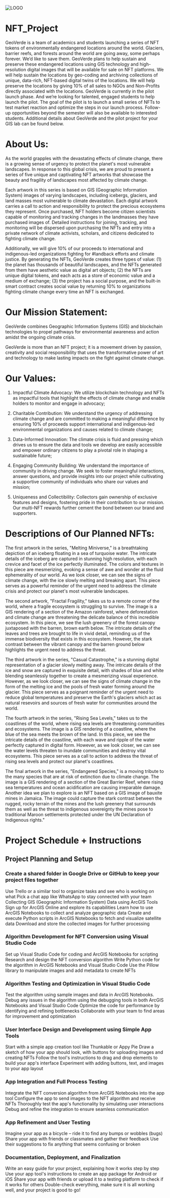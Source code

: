 ![LOGO](https://github.com/Smamuneermogni11/NFT_Project/assets/112990273/82568552-472d-4aff-9e50-3a6f3e28d025)


# NFT_Project
GeoVerde is a team of academics and students launching a series of NFT tokens of
environmentally endangered locations around the world.
Glaciers, barrier reefs, and forests around the world are going away, some perhaps
forever. We’d like to save them.
GeoVerde plans to help sustain and preserve these endangered locations using GIS
technology and high-resolution digital images that will be available for sale on NFT
platforms. We will help sustain the locations by geo-coding and archiving collections of
unique, data-rich, NFT-based digital twins of the locations. We will help preserve the
locations by giving 10% of all sales to NGOs and Non-Profits directly associated with
the locations.
GeoVerde is currently in the pilot launch phase. And we’re looking for talented, engaged
students to help launch the pilot. The goal of the pilot is to launch a small series of NFTs
to test market reaction and optimize the steps in our launch process. Follow-up
opportunities beyond the semester will also be available to interested students.
Additional details about GeoVerde and the pilot project for your GIS lab can be found
below.
# About Us:
As the world grapples with the devastating effects of climate change, there is a growing
sense of urgency to protect the planet's most vulnerable landscapes. In response to this
global crisis, we are proud to present a series of five unique and captivating NFT
artworks that showcase the beauty and fragility of landscapes most affected by climate
change.


Each artwork in this series is based on GIS (Geographic Information System) images of
varying landscapes, including icebergs, glaciers, and land masses most vulnerable to
climate devastation. Each digital artwork carries a call to action and responsibility to
protect the precious ecosystems they represent.
Once purchased, NFT holders become citizen scientists capable of monitoring and
tracking changes in the landmasses they have purchased images of. Detailed
instructions for joining, tracking, and monitoring will be dispersed upon purchasing the
NFTs and entry into a private network of climate activists, scholars, and citizens
dedicated to fighting climate change.


Additionally, we will give 10% of our proceeds to international and indigenous-led
organizations fighting for #landback efforts and climate justice.
By generating the NFTs, GeoVerde creates three types of value: (1) the planet has
thousands of beautiful landscapes, and the NFTs generated from them have aesthetic
value as digital art objects; (2) the NFTs are unique digital tokens, and each acts as a
store of economic value and a medium of exchange; (3) the project has a social
purpose, and the built-in smart contract creates social value by returning 10% to
organizations fighting climate change every time an NFT is exchanged.


# Our Mission Statement:
GeoVerde combines Geographic Information Systems (GIS) and blockchain
technologies to propel pathways for environmental awareness and action amidst the
ongoing climate crisis.

GeoVerde is more than an NFT project; it is a movement driven by passion, creativity
and social responsibility that uses the transformative power of art and technology to
make lasting impacts on the fight against climate change.
# Our Values:

1. Impactful Climate Advocacy: We utilize blockchain technology and NFTs as
impactful tools that highlight the effects of climate change and enable holders to
monitor and engage in advocacy;

3. Charitable Contribution: We understand the urgency of addressing climate
change and are committed to making a meaningful difference by ensuring 10% of
proceeds support international and indigenous-led environmental organizations
and causes related to climate change;

5. Data-Informed Innovation: The climate crisis is fluid and pressing which drives us
to ensure the data and tools we develop are easily accessible and empower
ordinary citizens to play a pivotal role in shaping a sustainable future;

7. Engaging Community Building: We understand the importance of community in
driving change. We seek to foster meaningful interactions, answer questions, and
provide insights into our project while cultivating a supportive community of
individuals who share our values and mission;

9. Uniqueness and Collectibility: Collectors gain ownership of exclusive features
and designs, fostering pride in their contribution to our mission. Our multi-NFT
rewards further cement the bond between our brand and supporters.

# Descriptions of Our Planned NFTs:
The first artwork in the series, "Melting Miniverse," is a breathtaking depiction of an
iceberg floating in a sea of turquoise water. The intricate details of the iceberg are
captured in stunning high resolution, with each crevice and facet of the ice perfectly
illuminated. The colors and textures in this piece are mesmerizing, evoking a sense of
awe and wonder at the fluid ephemerality of our world. As we look closer, we can see
the signs of climate change, with the ice slowly melting and breaking apart. This piece
serves as a powerful reminder of the urgent need to address the climate crisis and
protect our planet's most vulnerable landscapes.

The second artwork, "Fractal Fragility," takes us to a remote corner of the world, where
a fragile ecosystem is struggling to survive. The image is a GIS rendering of a section of
the Amazon rainforest, where deforestation and climate change are threatening the
delicate balance of this incredible ecosystem. In this piece, we see the lush greenery of
the forest canopy juxtaposed with the barren, brown earth below. The intricate details of
the leaves and trees are brought to life in vivid detail, reminding us of the immense
biodiversity that exists in this ecosystem. However, the stark contrast between the
vibrant canopy and the barren ground below highlights the urgent need to address the
threat.

The third artwork in the series, "Casual Catastrophe," is a stunning digital
representation of a glacier slowly melting away. The intricate details of the ice and snow
are captured in exquisite detail, with shades of blue and white blending seamlessly
together to create a mesmerizing visual experience. However, as we look closer, we can
see the signs of climate change in the form of the melting ice and the pools of fresh
water forming around the glacier. This piece serves as a poignant reminder of the
urgent need to reduce global temperatures and preserve the Earth's glaciers which act
as natural resevoirs and sources of fresh water for communities around the world.

The fourth artwork in the series, "Rising Sea Levels," takes us to the coastlines of the
world, where rising sea levels are threatening communities and ecosystems. The image
is a GIS rendering of a coastline, where the blue of the sea meets the brown of the land.
In this piece, we see the intricate details of the coastline, with each wave and ripple of
the water perfectly captured in digital form. However, as we look closer, we can see the
water levels threaten to inundate communities and destroy vital ecosystems. This piece
serves as a call to action to address the threat of rising sea levels and protect our
planet's coastlines.

The final artwork in the series, "Endangered Species," is a moving tribute to the many
species that are at risk of extinction due to climate change. The image is a GIS
rendering of a section of the Great Barrier Reef, where rising sea temperatures and
ocean acidification are causing irreparable damage.
Another idea we plan to explore is an NFT based on a GIS image of bauxite mines in
Jamaica. The image could capture the stark contrast between the rugged, rocky terrain
of the mines and the lush greenery that surrounds them as well as the threat to
indigenous sovereignty the mines pose to traditional Maroon settlements protected
under the UN Declaration of Indigenous rights."

# Project Schedule + Instructions
## Project Planning and Setup
### Create a shared folder in Google Drive or GitHub to keep your project files together

Use Trello or a similar tool to organize tasks and see who is working on what
Pick a chat app like WhatsApp to stay connected with your team
Collecting GIS (Geographic Information System) Data using ArcGIS Tools
Sign up for ArcGIS Online and explore its capabilities
Learn how to use ArcGIS Notebooks to collect and analyze geographic data
Create and execute Python scripts in ArcGIS Notebooks to fetch and visualize
satellite data
Download and store the collected images for further processing
### Algorithm Development for NFT Conversion using Visual Studio Code
Set up Visual Studio Code for coding and ArcGIS Notebooks for scripting
Research and design the NFT conversion algorithm
Write Python code for the algorithm in ArcGIS Notebooks and Visual Studio Code
Use the Pillow library to manipulate images and add metadata to create NFTs
### Algorithm Testing and Optimization in Visual Studio Code
Test the algorithm using sample images and data in ArcGIS Notebooks.
Debug any issues in the algorithm using the debugging tools in both ArcGIS
Notebooks and Visual Studio Code
Optimize the code for performance by identifying and refining bottlenecks
Collaborate with your team to find areas for improvement and optimization

### User Interface Design and Development using Simple App Tools
Start with a simple app creation tool like Thunkable or Appy Pie
Draw a sketch of how your app should look, with buttons for uploading images
and creating NFTs
Follow the tool's instructions to drag and drop elements to build your app's
interface
Experiment with adding buttons, text, and images to your app layout

### App Integration and Full Process Testing
Integrate the NFT conversion algorithm from ArcGIS Notebooks into the app tool
Configure the app to send images to the NFT algorithm and receive NFTs
Thoroughly test the app's functionality by simulating user interactions
Debug and refine the integration to ensure seamless communication

### App Refinement and User Testing
Imagine your app as a bicycle – ride it to find any bumps or wobbles (bugs)
Share your app with friends or classmates and gather their feedback
Use their suggestions to fix anything that seems confusing or broken

### Documentation, Deployment, and Finalization
Write an easy guide for your project, explaining how it works step by step
Use your app tool's instructions to create an app package for Android or iOS
Share your app with friends or upload it to a testing platform to check if it works
for others
Double-check everything, make sure it is all working well, and your project is
good to go!
